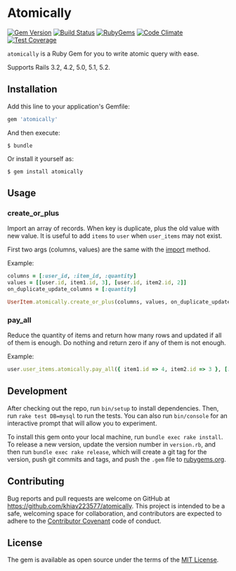 # Atomically

[![Gem Version](https://img.shields.io/gem/v/atomically.svg?style=flat)](https://rubygems.org/gems/atomically)
[![Build Status](https://travis-ci.org/khiav223577/atomically.svg?branch=master)](https://travis-ci.org/khiav223577/atomically)
[![RubyGems](http://img.shields.io/gem/dt/atomically.svg?style=flat)](https://rubygems.org/gems/atomically)
[![Code Climate](https://codeclimate.com/github/khiav223577/atomically/badges/gpa.svg)](https://codeclimate.com/github/khiav223577/atomically)
[![Test Coverage](https://codeclimate.com/github/khiav223577/atomically/badges/coverage.svg)](https://codeclimate.com/github/khiav223577/atomically/coverage)

`atomically` is a Ruby Gem for you to write atomic query with ease.

Supports Rails 3.2, 4.2, 5.0, 5.1, 5.2.

## Installation

Add this line to your application's Gemfile:

```ruby
gem 'atomically'
```

And then execute:

    $ bundle

Or install it yourself as:

    $ gem install atomically

## Usage

### create_or_plus

Import an array of records. When key is duplicate, plus the old value with new value.
It is useful to add `items` to `user` when `user_items` may not exist.

First two args (columns, values) are the same with the [import](https://github.com/zdennis/activerecord-import#columns-and-arrays) method.

Example:
```rb
columns = [:user_id, :item_id, :quantity]
values = [[user.id, item1.id, 3], [user.id, item2.id, 2]]
on_duplicate_update_columns = [:quantity]

UserItem.atomically.create_or_plus(columns, values, on_duplicate_update_columns)
```

### pay_all
Reduce the quantity of items and return how many rows and updated if all of them is enough.
Do nothing and return zero if any of them is not enough.

Example:
```rb
user.user_items.atomically.pay_all({ item1.id => 4, item2.id => 3 }, [:quantity], primary_key: :item_id)
```

## Development

After checking out the repo, run `bin/setup` to install dependencies. Then, run `rake test DB=mysql` to run the tests. You can also run `bin/console` for an interactive prompt that will allow you to experiment.

To install this gem onto your local machine, run `bundle exec rake install`. To release a new version, update the version number in `version.rb`, and then run `bundle exec rake release`, which will create a git tag for the version, push git commits and tags, and push the `.gem` file to [rubygems.org](https://rubygems.org).

## Contributing

Bug reports and pull requests are welcome on GitHub at https://github.com/khiav223577/atomically. This project is intended to be a safe, welcoming space for collaboration, and contributors are expected to adhere to the [Contributor Covenant](http://contributor-covenant.org) code of conduct.


## License

The gem is available as open source under the terms of the [MIT License](http://opensource.org/licenses/MIT).

